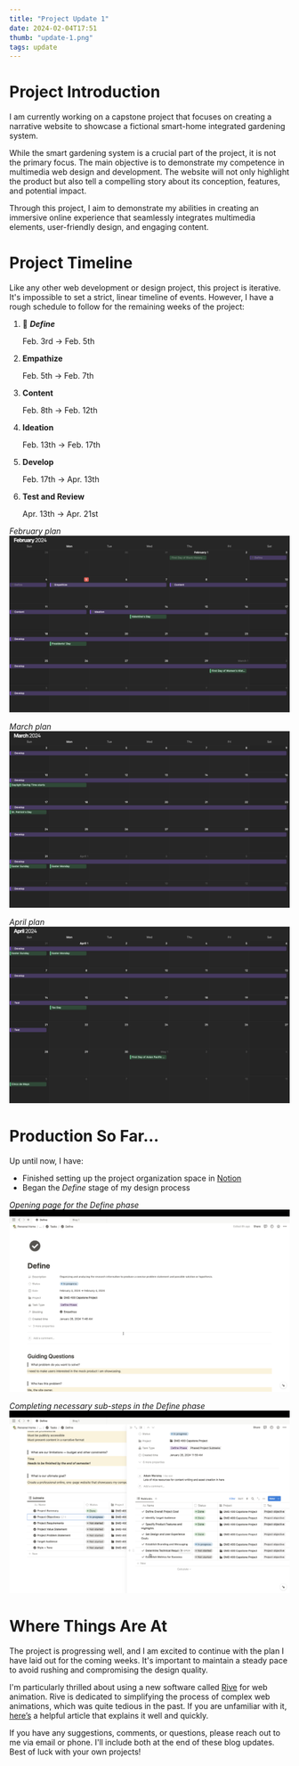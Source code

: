 ```yaml
---
title: "Project Update 1"
date: 2024-02-04T17:51
thumb: "update-1.png"
tags: update
---
```


# Project Introduction

I am currently working on a capstone project that focuses on creating a narrative website to showcase a fictional smart-home integrated gardening system.

While the smart gardening system is a crucial part of the project, it is not the primary focus. The main objective is to demonstrate my competence in multimedia web design and development. The website will not only highlight the product but also tell a compelling story about its conception, features, and potential impact.

Through this project, I aim to demonstrate my abilities in creating an immersive online experience that seamlessly integrates multimedia elements, user-friendly design, and engaging content.

# Project Timeline

Like any other web development or design project, this project is iterative. It's impossible to set a strict, linear timeline of events. However, I have a rough schedule to follow for the remaining weeks of the project:

1. 📍 ***Define***
    
    Feb. 3rd → Feb. 5th
    
2. **Empathize**
    
    Feb. 5th → Feb. 7th
    
3. **Content**
    
    Feb. 8th → Feb. 12th
    
4. **Ideation**
    
    Feb. 13th → Feb. 17th
    
5. **Develop**
    
    Feb. 17th → Apr. 13th
    
6. **Test and Review**
    
    Apr. 13th → Apr. 21st
    
*February plan*
![February schedule plan](/assets/img/February-plan.png)

*March plan*
![March schedule plan](/assets/img/March-plan.png)

*April plan*
![April schedule plan](/assets/img/April-plan.png)

# Production So Far…

Up until now, I have:

- Finished setting up the project organization space in [Notion](https://www.notion.so/)
- Began the *Define* stage of my design process

*Opening page for the Define phase*
![Define page setup in Notion](/assets/img/Define-page.png)

*Completing necessary sub-steps in the Define phase*
![Sub-steps in the Define phase](/assets/img/Define-subtasks.png)

# Where Things Are At

The project is progressing well, and I am excited to continue with the plan I have laid out for the coming weeks. It's important to maintain a steady pace to avoid rushing and compromising the design quality.

I'm particularly thrilled about using a new software called [Rive](https://rive.app/) for web animation. Rive is dedicated to simplifying the process of complex web animations, which was quite tedious in the past. If you are unfamiliar with it, [here’s](https://www.linkedin.com/pulse/how-get-started-using-bodymovin-lottie-after-effects-aaron-schurman/) a helpful article that explains it well and quickly.

If you have any suggestions, comments, or questions, please reach out to me via email or phone. I'll include both at the end of these blog updates. Best of luck with your own projects!
